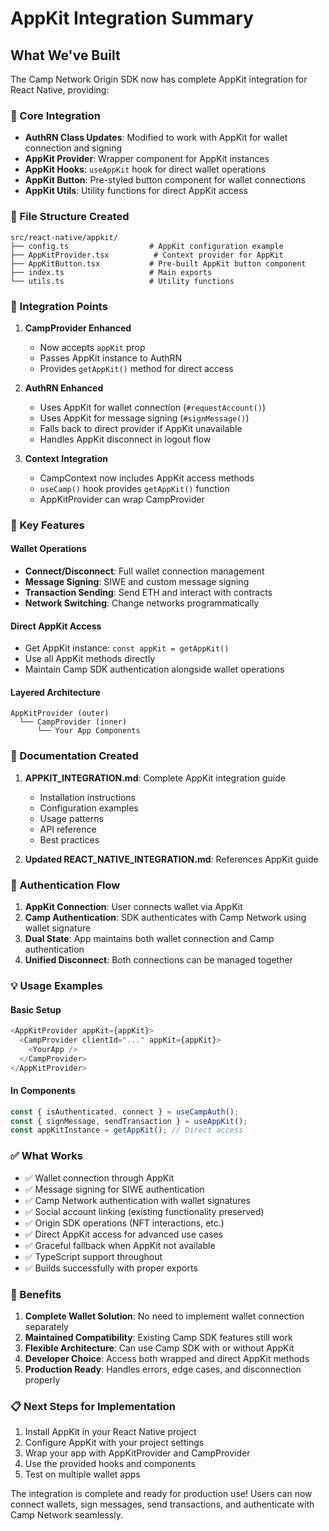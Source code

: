 # AppKit Integration Summary

## What We've Built

The Camp Network Origin SDK now has complete AppKit integration for React Native, providing:

### 🔧 Core Integration
- **AuthRN Class Updates**: Modified to work with AppKit for wallet connection and signing
- **AppKit Provider**: Wrapper component for AppKit instances  
- **AppKit Hooks**: `useAppKit` hook for direct wallet operations
- **AppKit Button**: Pre-styled button component for wallet connections
- **AppKit Utils**: Utility functions for direct AppKit access

### 📁 File Structure Created
```
src/react-native/appkit/
├── config.ts                  # AppKit configuration example
├── AppKitProvider.tsx          # Context provider for AppKit
├── AppKitButton.tsx           # Pre-built AppKit button component
├── index.ts                   # Main exports
└── utils.ts                   # Utility functions
```

### 🔌 Integration Points

1. **CampProvider Enhanced**
   - Now accepts `appKit` prop
   - Passes AppKit instance to AuthRN
   - Provides `getAppKit()` method for direct access

2. **AuthRN Enhanced**
   - Uses AppKit for wallet connection (`#requestAccount()`)
   - Uses AppKit for message signing (`#signMessage()`)
   - Falls back to direct provider if AppKit unavailable
   - Handles AppKit disconnect in logout flow

3. **Context Integration**
   - CampContext now includes AppKit access methods
   - `useCamp()` hook provides `getAppKit()` function
   - AppKitProvider can wrap CampProvider

### 🎯 Key Features

#### Wallet Operations
- **Connect/Disconnect**: Full wallet connection management
- **Message Signing**: SIWE and custom message signing
- **Transaction Sending**: Send ETH and interact with contracts  
- **Network Switching**: Change networks programmatically

#### Direct AppKit Access
- Get AppKit instance: `const appKit = getAppKit()`
- Use all AppKit methods directly
- Maintain Camp SDK authentication alongside wallet operations

#### Layered Architecture
```
AppKitProvider (outer)
  └── CampProvider (inner) 
      └── Your App Components
```

### 📖 Documentation Created

1. **APPKIT_INTEGRATION.md**: Complete AppKit integration guide
   - Installation instructions
   - Configuration examples  
   - Usage patterns
   - API reference
   - Best practices

2. **Updated REACT_NATIVE_INTEGRATION.md**: References AppKit guide

### 🔄 Authentication Flow

1. **AppKit Connection**: User connects wallet via AppKit
2. **Camp Authentication**: SDK authenticates with Camp Network using wallet signature
3. **Dual State**: App maintains both wallet connection and Camp authentication
4. **Unified Disconnect**: Both connections can be managed together

### 💡 Usage Examples

#### Basic Setup
```typescript
<AppKitProvider appKit={appKit}>
  <CampProvider clientId="..." appKit={appKit}>
    <YourApp />
  </CampProvider>
</AppKitProvider>
```

#### In Components
```typescript
const { isAuthenticated, connect } = useCampAuth();
const { signMessage, sendTransaction } = useAppKit();
const appKitInstance = getAppKit(); // Direct access
```

### ✅ What Works

- ✅ Wallet connection through AppKit
- ✅ Message signing for SIWE authentication
- ✅ Camp Network authentication with wallet signatures
- ✅ Social account linking (existing functionality preserved)
- ✅ Origin SDK operations (NFT interactions, etc.)
- ✅ Direct AppKit access for advanced use cases
- ✅ Graceful fallback when AppKit not available
- ✅ TypeScript support throughout
- ✅ Builds successfully with proper exports

### 🚀 Benefits

1. **Complete Wallet Solution**: No need to implement wallet connection separately
2. **Maintained Compatibility**: Existing Camp SDK features still work
3. **Flexible Architecture**: Can use Camp SDK with or without AppKit  
4. **Developer Choice**: Access both wrapped and direct AppKit methods
5. **Production Ready**: Handles errors, edge cases, and disconnection properly

### 📋 Next Steps for Implementation

1. Install AppKit in your React Native project
2. Configure AppKit with your project settings
3. Wrap your app with AppKitProvider and CampProvider
4. Use the provided hooks and components
5. Test on multiple wallet apps

The integration is complete and ready for production use! Users can now connect wallets, sign messages, send transactions, and authenticate with Camp Network seamlessly.
